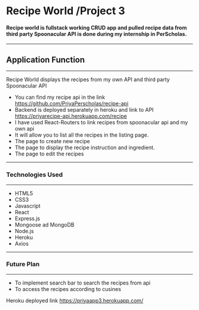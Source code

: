 # Recipe World /Project 3

#### Recipe world is fullstack working CRUD app and pulled recipe data from third party Spoonacular API is done during my internship in PerScholas.
-----------------------------------------------------------------------------
## Application Function
-----------------------------------------------------------------------------------
 Recipe World displays the recipes from my own API and third party Spoonacular API
 - You can find my recipe api in the link https://github.com/PriyaPerscholas/recipe-api
 - Backend is deployed separately in heroku and link to API https://priyarecipe-api.herokuapp.com/recipe
 - I have used React-Routers to link recipes from spoonacular api and my own api 
 - It will allow you to list all the recipes in the listing page.
 - The page to create new recipe
 - The page to display the recipe instruction and ingredient.
 - The page to edit the recipes
-----------------------------------------------------------------------------------
### Technologies Used
---------------------------------------------------------------------------------------
- HTML5
- CSS3
- Javascript
- React
- Express.js
- Mongoose ad MongoDB
- Node.js
- Heroku
- Axios
--------------------------------------------------------------------------------
### Future Plan
------------------------------------------------------------------------------
- To implement search bar to search the recipes from api
- To access the recipes according to cusines

Heroku deployed link https://priyaapp3.herokuapp.com/

